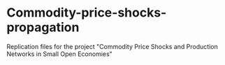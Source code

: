 # Commodity-price-shocks-propagation
Replication files for the project "Commodity Price Shocks and Production Networks in Small Open Economies"
